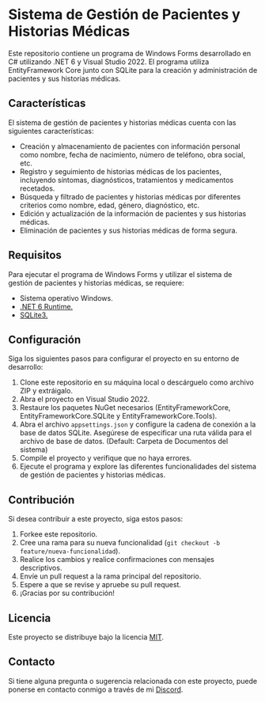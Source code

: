# Sistema de Gestión de Pacientes y Historias Médicas

Este repositorio contiene un programa de Windows Forms desarrollado en C# utilizando .NET 6 y Visual Studio 2022. El programa utiliza EntityFramework Core junto con SQLite para la creación y administración de pacientes y sus historias médicas.

## Características

El sistema de gestión de pacientes y historias médicas cuenta con las siguientes características:

-   Creación y almacenamiento de pacientes con información personal como nombre, fecha de nacimiento, número de teléfono, obra social, etc.
-   Registro y seguimiento de historias médicas de los pacientes, incluyendo síntomas, diagnósticos, tratamientos y medicamentos recetados.
-   Búsqueda y filtrado de pacientes y historias médicas por diferentes criterios como nombre, edad, género, diagnóstico, etc.
-   Edición y actualización de la información de pacientes y sus historias médicas.
-   Eliminación de pacientes y sus historias médicas de forma segura.

## Requisitos

Para ejecutar el programa de Windows Forms y utilizar el sistema de gestión de pacientes y historias médicas, se requiere:

-   Sistema operativo Windows.
-   [.NET 6 Runtime.](https://dotnet.microsoft.com/es-es/download/dotnet/6.0)
-   [SQLite3.](https://www.sqlite.org/index.html)

## Configuración

Siga los siguientes pasos para configurar el proyecto en su entorno de desarrollo:

1.  Clone este repositorio en su máquina local o descárguelo como archivo ZIP y extráigalo.
2.  Abra el proyecto en Visual Studio 2022.
3.  Restaure los paquetes NuGet necesarios (EntityFrameworkCore, EntityFrameworkCore.SQLite y EntityFrameworkCore.Tools).
4.  Abra el archivo `appsettings.json` y configure la cadena de conexión a la base de datos SQLite. Asegúrese de especificar una ruta válida para el archivo de base de datos. (Default: Carpeta de Documentos del sistema)
5.  Compile el proyecto y verifique que no haya errores.
6.  Ejecute el programa y explore las diferentes funcionalidades del sistema de gestión de pacientes y historias médicas.

## Contribución

Si desea contribuir a este proyecto, siga estos pasos:

1.  Forkee este repositorio.
2.  Cree una rama para su nueva funcionalidad (`git checkout -b feature/nueva-funcionalidad`).
3.  Realice los cambios y realice confirmaciones con mensajes descriptivos.
4.  Envíe un pull request a la rama principal del repositorio.
5.  Espere a que se revise y apruebe su pull request.
6.  ¡Gracias por su contribución!

## Licencia

Este proyecto se distribuye bajo la licencia [MIT](/LICENSE).

## Contacto

Si tiene alguna pregunta o sugerencia relacionada con este proyecto, puede ponerse en contacto conmigo a través de mi [Discord](https://discord.com/users/Gaspipi#2014).
